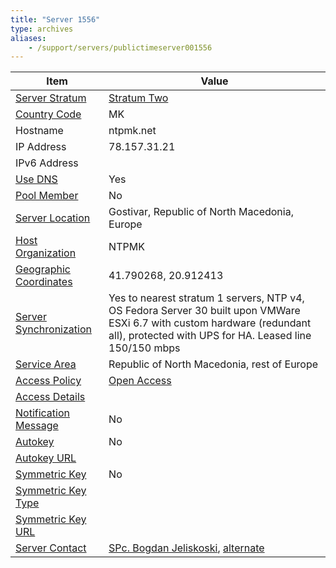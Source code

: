 ```yaml
---
title: "Server 1556"
type: archives
aliases:
    - /support/servers/publictimeserver001556
---
```


| Item | Value |
| ----- | ----- |
| [Server Stratum](/support/servers/serverstratum) | [Stratum Two](/support/servers/stratumtwotimeservers) |
| [Country Code](/support/servers/countrycode) | MK |
| Hostname |  ntpmk.net  |
| IP Address |  78.157.31.21  |
| IPv6 Address | |
| [Use DNS](/support/servers/usedns) | Yes |
| [Pool Member](/support/servers/poolmember) | No |
| [Server Location](/support/servers/serverlocation) |  Gostivar, Republic of North Macedonia, Europe |
| [Host Organization](/support/servers/hostorganization) | NTPMK |
| [ Geographic Coordinates](/support/servers/geographiccoordinates) |  41.790268, 20.912413  |
| [Server Synchronization](/support/servers/serversynchronization) |  Yes to nearest stratum 1 servers, NTP v4, OS Fedora Server 30 built upon VMWare ESXi 6.7 with custom hardware (redundant all), protected with UPS for HA. Leased line 150/150 mbps |
| [Service Area](/support/servers/servicearea) |  Republic of North Macedonia, rest of Europe  |
| [Access Policy](/support/servers/accesspolicy) | [Open Access](/support/servers/openaccess) |
| [Access Details](/support/servers/accessdetails) |  |
| [Notification Message](/support/servers/notificationmessage) | No |
| [Autokey](/support/servers/autokey) | No |
| [Autokey URL](/support/servers/autokeyurl) | |
| [Symmetric Key](/support/servers/symmetrickey) | No |
| [Symmetric Key Type](/support/servers/symmetrickeytype) | |
| [Symmetric Key URL](/support/servers/symmetrickeyurl) | |
| [Server Contact](/support/servers/servercontact) | [ SPc. Bogdan Jeliskoski](mailto:contact@ntpmk.net), [alternate](mailto:ntpmk@outlook.com) |
